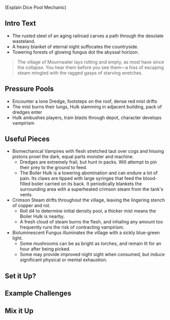 (Explain Dice Pool Mechanic)
## Intro Text
- The rusted steel of an aging railroad carves a path through the desolate wasteland. 
- A heavy blanket of eternal night suffocates the countryside. 
- Towering forests of glowing fungus dot the abyssal horizon. 

> The village of Mournwater lays rotting and empty, as most have since the collapse. You hear them before you see them—a hiss of escaping steam mingled with the ragged gasps of starving wretches. 
## Pressure Pools
- Encounter a lone Dredge, footsteps on the roof, dense red mist drifts 
- The mist burns their lungs, Hulk slamming in adjacent building, pack of dredges enter
- Hulk ambushes players, train blasts through depot, character develops vampirism 

## Useful Pieces
- Biomechanical Vampires with flesh stretched taut over cogs and hissing pistons prowl the dark, equal parts monster and machine. 
	- Dredges are extremely frail, but hunt in packs. Will attempt to pin their prey to the ground to feed.
	- The Boiler Hulk is a towering abomination and can endure a lot of pain. Its claws are tipped with large syringes that feed the blood-filled boiler carried on its back. It periodically blankets the surrounding area with a superheated crimson steam from the tank's vents. 
- Crimson Steam drifts throughout the village, leaving the lingering stench of copper and rot.
	- Roll d4 to determine initial density pool, a thicker mist means the Boiler Hulk is nearby. 
	- A fresh cloud of steam burns the flesh, and inhaling any amount too frequently runs the risk of contracting vampirism. 
- Bioluminescent Fungus illuminates the village with a sickly blue-green light. 
	- Some mushrooms can be as bright as torches, and remain lit for an hour after being picked.
	- Some may provide improved night sight when consumed, but induce significant physical or mental exhaustion. 
## Set it Up?

## Example Challenges

## Mix it Up